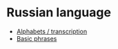 # Russian language

- [Alphabets / transcription](#ru/posts/blog/2020/01/2020-01-01-russian-alpha-mapping.md)
- [Basic phrases](#ru/posts/blog/2020/01/2020-01-10-phrases.md)
